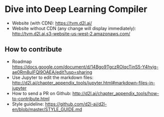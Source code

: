 # Dive into Deep Learning Compiler

- Website (with CDN): https://tvm.d2l.ai/
- Website without CDN (any change will display immediately): http://tvm.d2l.ai.s3-website-us-west-2.amazonaws.com/ 

## How to contribute

- Roadmap https://docs.google.com/document/d/14Bgo9TgczROlqcTinS5-Y4hyig-ae0Rm8uIFQl9OAEA/edit?usp=sharing 
- Use Jupyter to edit the markdown files: http://d2l.ai/chapter_appendix_tools/jupyter.html#markdown-files-in-jupyter
- How to send a PR on Github: http://d2l.ai/chapter_appendix_tools/how-to-contribute.html
- Style guideline: https://github.com/d2l-ai/d2l-en/blob/master/STYLE_GUIDE.md
